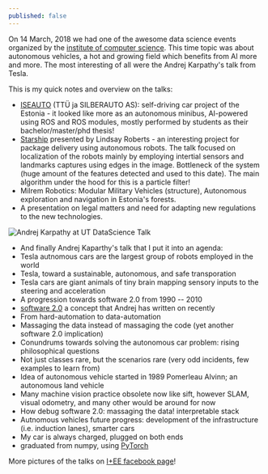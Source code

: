 ```yaml
---
published: false
---
```

On 14 March, 2018 we had one of the awesome data science events organized by the [institute of computer science](https://www.ut.ee/en/events/data-science-seminar-autonomous-vehicles). This time topic was about autonomous vehicles, a hot and growing field which benefits from AI  more and more. The most interesting of all were the Andrej Karpathy's talk from Tesla.

This is my quick notes and overview on the talks:
- [ISEAUTO](http://iseauto.ttu.ee/en/mainpage/) (TTÜ ja SILBERAUTO AS): self-driving car project of the Estonia - it looked like more as an autonomous minibus, AI-powered using ROS and ROS modules, mostly performed by students as their bachelor/master/phd thesis! 
- [Starship](http://tarship.xyz) presented by Lindsay Roberts - an interesting project for package delivery using autonomous robots. The talk focused on localization of the robots mainly by employing intertial sensors and landmarks captures using edges in the image. Bottleneck of the system (huge amount of the features detected and used to this date). The main algorithm under the hood for this is a particle filter!
- Milrem Robotics: Modular Military Vehicles (structure), Autonomous exploration and navigation in Estonia's forests.
- A presentation on legal matters and need for adapting new regulations to the new technologies.

![Andrej Karpathy at UT DataScience Talk]({{site.baseurl}}/_posts/tambet_andrej.png)

- And finally Andrej Kaparthy's talk that I put it into an agenda:
 - Tesla autnomous cars are the largest group of robots employed in the world
 - Tesla, toward a sustainable, autonomous, and safe transporation
 - Tesla cars are giant animals of tiny brain mapping sensory inputs to the steering and acceleration
 - A progression towards software 2.0 from 1990 -- 2010
 - [software 2.0](https://medium.com/@karpathy/software-2-0-a64152b37c35) a concept that Andrej has  written on recently
 - From hard-automation to data-automation
 - Massaging the data instead of massaging the code (yet another software 2.0 implication)
 - Conundrums towards solving the autonomous car problem: rising philosophical questions 
 - Not just classes rare, but the scenarios rare (very odd incidents, few examples to learn from)
 - Idea of autonomous vehicle started in 1989 Pomerleau Alvinn; an autonomous land vehicle
 - Many machine vision practice obsolete now like sift, however SLAM, visual odometry, and many other would be around for now
 - How debug software 2.0: massaging the data! interpretable stack
 - Autnomous vehicles future progress: development of the infrastructure (i.e. induction lanes), smarter cars
 - My car is always charged, plugged on both ends
 - graduated from numpy, using [PyTorch](http://pytorch.org)



More pictures of the talks on [I+EE facebook page](https://www.facebook.com/pg/ITEE.CoE/photos/?tab=album&album_id=1744784275560578)!
